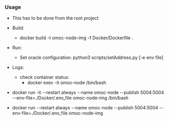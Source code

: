 ### Usage 

* This has to be done from the root project

* Build: 
    * docker build -t omoc-node-img -f Docker/Dockerfile .

* Run: 
    * Set oracle configuration: 
        python3 scripts/setAddress.py [-e env file]

* Logs: 
    * check container status: 
        * docker exec -it omoc-node /bin/bash 

* docker run -it --restart always --name omoc-node --publish 5004:5004 --env-file=./Docker/.env_file omoc-node-img /bin/bash
* docker run --restart always --name omoc-node --publish 5004:5004 --env-file=./Docker/.env_file omoc-node-img 
